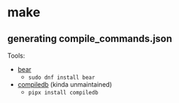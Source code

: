 # make

## generating compile_commands.json
Tools:
* [bear](https://github.com/rizsotto/Bear)
  * `sudo dnf install bear`
* [compiledb](https://github.com/nickdiego/compiledb) (kinda unmaintained)
  * `pipx install compiledb`
